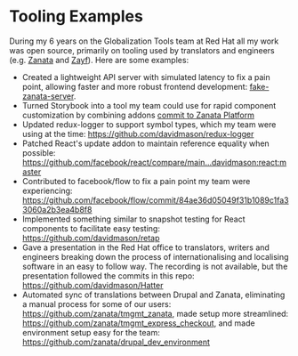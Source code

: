 # Tooling Examples

During my 6 years on the Globalization Tools team at Red Hat all my work was open source, primarily on tooling used by translators and engineers (e.g. [Zanata](http://github.com/zanata) and [Zayf](https://github.com/davidmason/zayf)). Here are some examples:

- Created a lightweight API server with simulated latency to fix a pain point, allowing faster and more robust frontend development: [fake-zanata-server](https://github.com/zanata/fake-zanata-server).
- Turned Storybook into a tool my team could use for rapid component customization by combining addons [commit to Zanata Platform](https://github.com/zanata/zanata-platform/commit/30b993a7f6b380db6fa7cd6e654f44bfc6b09653)
- Updated redux-logger to support symbol types, which my team were using at the time: https://github.com/davidmason/redux-logger
- Patched React's update addon to maintain reference equality when possible: https://github.com/facebook/react/compare/main...davidmason:react:master
- Contributed to facebook/flow to fix a pain point my team were experiencing: https://github.com/facebook/flow/commit/84ae36d05049f31b1089c1fa33060a2b3ea4b8f8
- Implemented something similar to snapshot testing for React components to facilitate easy testing: https://github.com/davidmason/retap
- Gave a presentation in the Red Hat office to translators, writers and engineers breaking down the process of internationalising and localising software in an easy to follow way. The recording is not available, but the presentation followed the commits in this repo: https://github.com/davidmason/Hatter
- Automated sync of translations between Drupal and Zanata, eliminating a manual process for some of our users: https://github.com/zanata/tmgmt_zanata, made setup more streamlined: https://github.com/zanata/tmgmt_express_checkout, and made environment setup easy for the team: https://github.com/zanata/drupal_dev_environment

